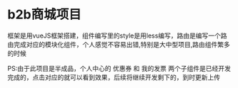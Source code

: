 # b2b商城项目

框架是用vueJS框架搭建，组件编写里的style是用less编写，路由是编写一个路由完成对应的模块化组件，个人感觉不容易出错,特别是大中型项目,路由组件繁多的时候

PS:由于此项目是半成品，个人中心的  优惠券 和 我的发票 两个子组件是已经开发完成的，点击对应的就可以看到效果，后续将继续开发剩下的，到时更新上传
